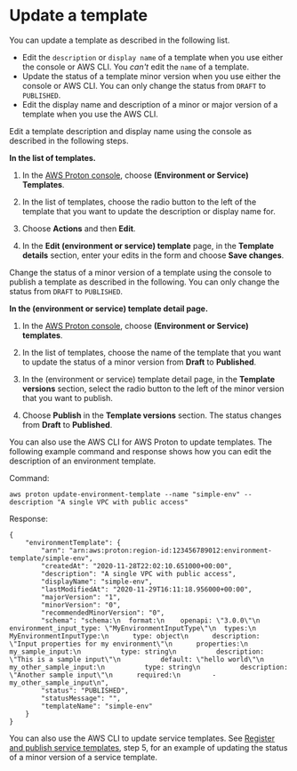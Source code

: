 # Update a template<a name="template-update"></a>

You can update a template as described in the following list\.
+ Edit the `description` or `display name` of a template when you use either the console or AWS CLI\. You *can't* edit the `name` of a template\.
+ Update the status of a template minor version when you use either the console or AWS CLI\. You can only change the status from `DRAFT` to `PUBLISHED`\.
+ Edit the display name and description of a minor or major version of a template when you use the AWS CLI\.

Edit a template description and display name using the console as described in the following steps\.

**In the list of templates\.**

1. In the [AWS Proton console](https://console.aws.amazon.com/proton/), choose **\(Environment or Service\) Templates**\.

1. In the list of templates, choose the radio button to the left of the template that you want to update the description or display name for\.

1. Choose **Actions** and then **Edit**\.

1. In the **Edit \(environment or service\) template** page, in the **Template details** section, enter your edits in the form and choose **Save changes**\.

Change the status of a minor version of a template using the console to publish a template as described in the following\. You can only change the status from `DRAFT` to `PUBLISHED`\.

**In the \(environment or service\) template detail page\.**

1. In the [AWS Proton console](https://console.aws.amazon.com/proton/), choose **\(Environment or Service\) templates**\.

1. In the list of templates, choose the name of the template that you want to update the status of a minor version from **Draft** to **Published**\.

1. In the \(environment or service\) template detail page, in the **Template versions** section, select the radio button to the left of the minor version that you want to publish\.

1. Choose **Publish** in the **Template versions** section\. The status changes from **Draft** to **Published**\.

You can also use the AWS CLI for AWS Proton to update templates\. The following example command and response shows how you can edit the description of an environment template\.

Command:

```
aws proton update-environment-template --name "simple-env" --description "A single VPC with public access"
```

Response:

```
{
    "environmentTemplate": {
        "arn": "arn:aws:proton:region-id:123456789012:environment-template/simple-env",
        "createdAt": "2020-11-28T22:02:10.651000+00:00",
        "description": "A single VPC with public access",
        "displayName": "simple-env",
        "lastModifiedAt": "2020-11-29T16:11:18.956000+00:00",
        "majorVersion": "1",
        "minorVersion": "0",
        "recommendedMinorVersion": "0",
        "schema": "schema:\n  format:\n    openapi: \"3.0.0\"\n  environment_input_type: \"MyEnvironmentInputType\"\n  types:\n    MyEnvironmentInputType:\n      type: object\n      description: \"Input properties for my environment\"\n      properties:\n        my_sample_input:\n          type: string\n          description: \"This is a sample input\"\n          default: \"hello world\"\n        my_other_sample_input:\n          type: string\n          description: \"Another sample input\"\n      required:\n        - my_other_sample_input\n",
        "status": "PUBLISHED",
        "statusMessage": "",
        "templateName": "simple-env"
    }
}
```

You can also use the AWS CLI to update service templates\. See [Register and publish service templates](template-create.md#svc-template-v1), step 5, for an example of updating the status of a minor version of a service template\.